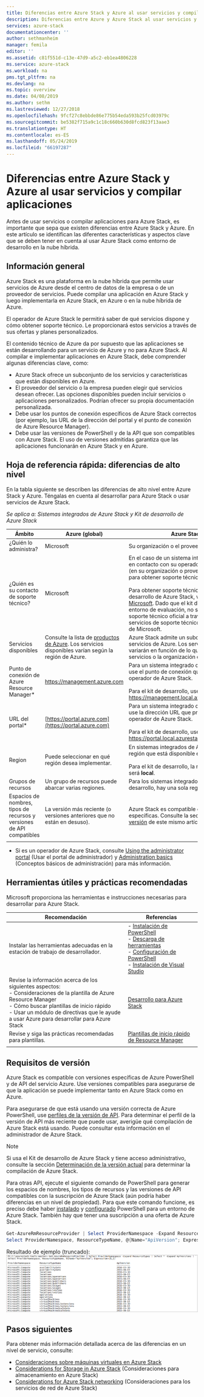 ```yaml
---
title: Diferencias entre Azure Stack y Azure al usar servicios y compilar aplicaciones | Microsoft Docs
description: Diferencias entre Azure y Azure Stack al usar servicios y compilar aplicaciones
services: azure-stack
documentationcenter: ''
author: sethmanheim
manager: femila
editor: ''
ms.assetid: c81f551d-c13e-47d9-a5c2-eb1ea4806228
ms.service: azure-stack
ms.workload: na
pms.tgt_pltfrm: na
ms.devlang: na
ms.topic: overview
ms.date: 04/08/2019
ms.author: sethm
ms.lastreviewed: 12/27/2018
ms.openlocfilehash: 9fcf27c8ebbde86e775b54eda593b25fcd03979c
ms.sourcegitcommit: be5382f715a9c1c18c660b630d8fcd823f13aae3
ms.translationtype: HT
ms.contentlocale: es-ES
ms.lasthandoff: 05/24/2019
ms.locfileid: "66197287"
---
```

# <a name="differences-between-azure-stack-and-azure-when-using-services-and-building-apps"></a>Diferencias entre Azure Stack y Azure al usar servicios y compilar aplicaciones

Antes de usar servicios o compilar aplicaciones para Azure Stack, es importante que sepa que existen diferencias entre Azure Stack y Azure. En este artículo se identifican las diferentes características y aspectos clave que se deben tener en cuenta al usar Azure Stack como entorno de desarrollo en la nube híbrida.

## <a name="overview"></a>Información general

Azure Stack es una plataforma en la nube híbrida que permite usar servicios de Azure desde el centro de datos de la empresa o de un proveedor de servicios. Puede compilar una aplicación en Azure Stack y luego implementarla en Azure Stack, en Azure o en la nube híbrida de Azure.

El operador de Azure Stack le permitirá saber de qué servicios dispone y cómo obtener soporte técnico. Le proporcionará estos servicios a través de sus ofertas y planes personalizados.

El contenido técnico de Azure da por supuesto que las aplicaciones se están desarrollando para un servicio de Azure y no para Azure Stack. Al compilar e implementar aplicaciones en Azure Stack, debe comprender algunas diferencias clave, como:

* Azure Stack ofrece un subconjunto de los servicios y características que están disponibles en Azure.
* El proveedor del servicio o la empresa pueden elegir qué servicios desean ofrecer. Las opciones disponibles pueden incluir servicios o aplicaciones personalizados. Podrían ofrecer su propia documentación personalizada.
* Debe usar los puntos de conexión específicos de Azure Stack correctos (por ejemplo, las URL de la dirección del portal y el punto de conexión de Azure Resource Manager).
* Debe usar las versiones de PowerShell y de la API que son compatibles con Azure Stack. El uso de versiones admitidas garantiza que las aplicaciones funcionarán en Azure Stack y en Azure.

## <a name="cheat-sheet-high-level-differences"></a>Hoja de referencia rápida: diferencias de alto nivel

En la tabla siguiente se describen las diferencias de alto nivel entre Azure Stack y Azure. Téngalas en cuenta al desarrollar para Azure Stack o usar servicios de Azure Stack.

*Se aplica a: Sistemas integrados de Azure Stack y Kit de desarrollo de Azure Stack*

| Ámbito | Azure (global) | Azure Stack |
| -------- | ------------- | ----------|
| ¿Quién lo administra? | Microsoft | Su organización o el proveedor de servicios.|
| ¿Quién es su contacto de soporte técnico? | Microsoft | En el caso de un sistema integrado, póngase en contacto con su operador de Azure Stack (en su organización o proveedor de servicios) para obtener soporte técnico.<br><br>Para obtener soporte técnico para el Kit de desarrollo de Azure Stack, visite los [foros de Microsoft](https://social.msdn.microsoft.com/Forums/home?forum=azurestack). Dado que el kit de desarrollo es un entorno de evaluación, no se ofrece ningún soporte técnico oficial a través de los servicios de soporte técnico al cliente (CSS) de Microsoft.
| Servicios disponibles | Consulte la lista de [productos de Azure](https://azure.microsoft.com/services/?b=17.04b). Los servicios disponibles varían según la región de Azure. | Azure Stack admite un subconjunto de servicios de Azure. Los servicios reales variarán en función de lo que el proveedor de servicios o la organización decidan ofrecer.
| Punto de conexión de Azure Resource Manager* | https://management.azure.com | Para un sistema integrado de Azure Stack, use el punto de conexión que proporciona su operador de Azure Stack.<br><br>Para el kit de desarrollo, use: https://management.local.azurestack.external.
| URL del portal* | [https://portal.azure.com](https://portal.azure.com) | Para un sistema integrado de Azure Stack, use la dirección URL que proporciona su operador de Azure Stack.<br><br>Para el kit de desarrollo, use: https://portal.local.azurestack.external.
| Region | Puede seleccionar en qué región desea implementar. | En sistemas integrados de Azure Stack, use la región que está disponible en el sistema.<br><br>Para el kit de desarrollo, la región siempre será **local**.
| Grupos de recursos | Un grupo de recursos puede abarcar varias regiones. | Para los sistemas integrados y el kit de desarrollo, hay una sola región.
|Espacios de nombres, tipos de recursos y versiones de API compatibles | La versión más reciente (o versiones anteriores que no están en desuso). | Azure Stack es compatible con versiones específicas. Consulte la sección [Requisitos de versión](#version-requirements) de este mismo artículo.
| | |

* Si es un operador de Azure Stack, consulte [Using the administrator portal](../operator/azure-stack-manage-portals.md) (Usar el portal de administrador) y [Administration basics](../operator/azure-stack-manage-basics.md) (Conceptos básicos de administración) para más información.

## <a name="helpful-tools-and-best-practices"></a>Herramientas útiles y prácticas recomendadas

Microsoft proporciona las herramientas e instrucciones necesarias para desarrollar para Azure Stack.

| Recomendación | Referencias |
| -------- | ------------- |
| Instalar las herramientas adecuadas en la estación de trabajo de desarrollador. | - [Instalación de PowerShell](../operator/azure-stack-powershell-install.md)<br>- [Descarga de herramientas](../operator/azure-stack-powershell-download.md)<br>- [Configuración de PowerShell](azure-stack-powershell-configure-user.md)<br>- [Instalación de Visual Studio](azure-stack-install-visual-studio.md) 
| Revise la información acerca de los siguientes aspectos:<br>- Consideraciones de la plantilla de Azure Resource Manager<br>- Cómo buscar plantillas de inicio rápido<br>- Usar un módulo de directivas que le ayude a usar Azure para desarrollar para Azure Stack | [Desarrollo para Azure Stack](azure-stack-developer.md) | 
| Revise y siga las prácticas recomendadas para plantillas. | [Plantillas de inicio rápido de Resource Manager](https://github.com/Azure/azure-quickstart-templates/blob/master/1-CONTRIBUTION-GUIDE/best-practices.md#best-practices)
| | |

## <a name="version-requirements"></a>Requisitos de versión

Azure Stack es compatible con versiones específicas de Azure PowerShell y de API del servicio Azure. Use versiones compatibles para asegurarse de que la aplicación se puede implementar tanto en Azure Stack como en Azure.

Para asegurarse de que está usando una versión correcta de Azure PowerShell, use [perfiles de la versión de API](azure-stack-version-profiles.md). Para determinar el perfil de la versión de API más reciente que puede usar, averigüe qué compilación de Azure Stack está usando. Puede consultar esta información en el administrador de Azure Stack.

> [!NOTE]
> Si usa el Kit de desarrollo de Azure Stack y tiene acceso administrativo, consulte la sección [Determinación de la versión actual](../operator/azure-stack-updates.md#determine-the-current-version) para determinar la compilación de Azure Stack.

Para otras API, ejecute el siguiente comando de PowerShell para generar los espacios de nombres, los tipos de recursos y las versiones de API compatibles con la suscripción de Azure Stack (aún podría haber diferencias en un nivel de propiedad). Para que este comando funcione, es preciso debe haber [instalado](../operator/azure-stack-powershell-install.md) y [configurado](azure-stack-powershell-configure-user.md) PowerShell para un entorno de Azure Stack. También hay que tener una suscripción a una oferta de Azure Stack.

```powershell
Get-AzureRmResourceProvider | Select ProviderNamespace -Expand ResourceTypes | Select * -Expand ApiVersions | `
Select ProviderNamespace, ResourceTypeName, @{Name="ApiVersion"; Expression={$_}} 
```

Resultado de ejemplo (truncado): ![resultado de ejemplo del comando Get-AzureRmResourceProvider](media/azure-stack-considerations/image1.png)

## <a name="next-steps"></a>Pasos siguientes

Para obtener más información detallada acerca de las diferencias en un nivel de servicio, consulte:

* [Consideraciones sobre máquinas virtuales en Azure Stack](azure-stack-vm-considerations.md)
* [Considerations for Storage in Azure Stack](azure-stack-acs-differences.md) (Consideraciones para almacenamiento en Azure Stack)
* [Considerations for Azure Stack networking](azure-stack-network-differences.md) (Consideraciones para los servicios de red de Azure Stack)
